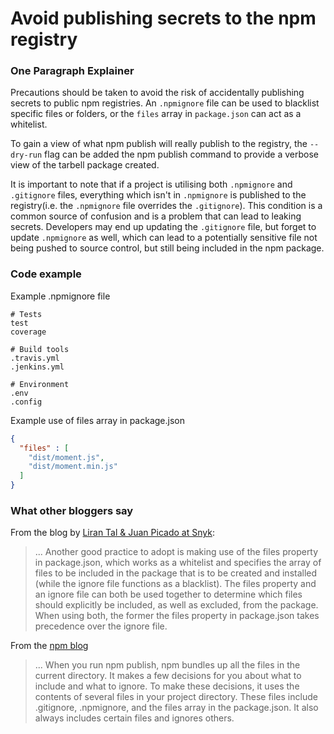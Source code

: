 # Avoid publishing secrets to the npm registry

### One Paragraph Explainer
Precautions should be taken to avoid the risk of accidentally publishing secrets to public npm registries. An `.npmignore` file can be used to blacklist specific files or folders, or the `files` array in `package.json` can act as a whitelist.

To gain a view of what npm publish will really publish to the registry, the `--dry-run` flag can be added the npm publish command to provide a verbose view of the tarbell package created.

It is important to note that if a project is utilising both `.npmignore` and `.gitignore` files, everything which isn't in `.npmignore` is published to the registry(i.e. the `.npmignore` file overrides the `.gitignore`). This condition is a common source of confusion and is a problem that can lead to leaking secrets. Developers may end up updating the `.gitignore` file, but forget to update `.npmignore` as well, which can lead to a potentially sensitive file not being pushed to source control, but still being included in the npm package.

### Code example
Example .npmignore file
```
# Tests
test
coverage

# Build tools
.travis.yml
.jenkins.yml

# Environment
.env
.config

```

Example use of files array in package.json

```json
{ 
  "files" : [
    "dist/moment.js",
    "dist/moment.min.js"
  ]
}
```

### What other bloggers say

From the blog by [Liran Tal & Juan Picado at Snyk](https://snyk.io/blog/ten-npm-security-best-practices/):
> ... Another good practice to adopt is making use of the files property in package.json, which works as a whitelist and specifies the array of files to be included in the package that is to be created and installed (while the ignore file functions as a blacklist). The files property and an ignore file can both be used together to determine which files should explicitly be included, as well as excluded, from the package. When using both, the former the files property in package.json takes precedence over the ignore file.

From the [npm blog](https://blog.npmjs.org/post/165769683050/publishing-what-you-mean-to-publish)
> ... When you run npm publish, npm bundles up all the files in the current directory. It makes a few decisions for you about what to include and what to ignore. To make these decisions, it uses the contents of several files in your project directory. These files include .gitignore, .npmignore, and the files array in the package.json. It also always includes certain files and ignores others.
